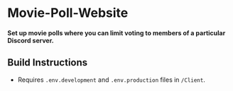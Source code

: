 # Movie-Poll-Website
####  Set up movie polls where you can limit voting to members of a particular Discord server.

## Build Instructions
- Requires `.env.development` and `.env.production` files in `/Client`.